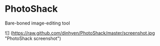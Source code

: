 PhotoShack
==========

Bare-boned image-editing tool

![] (https://raw.github.com/dinhyen/PhotoShack/master/screenshot.jpg "PhotoShack screenshot")
